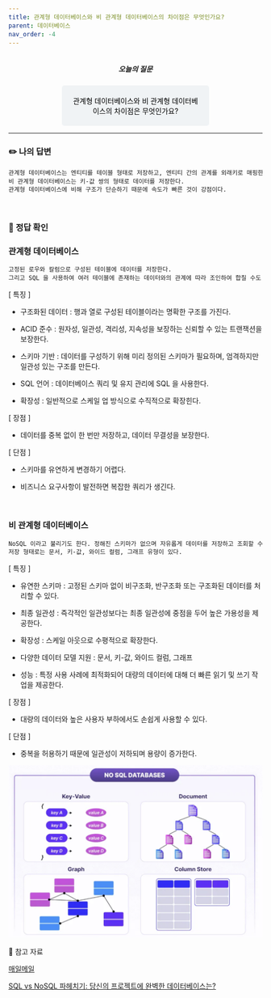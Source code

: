 ```yaml
---
title: 관계형 데이터베이스와 비 관계형 데이터베이스의 차이점은 무엇인가요?
parent: 데이터베이스
nav_order: -4
---
```


<div style="text-align: center; display: flex;
    flex-direction: column;
    align-items: center;">
    <h5>오늘의 질문</h5>
    <div style="color: black; background-color: #F0F3F5; border-radius: 5px; width: 50%; padding: 20px;">
    관계형 데이터베이스와 비 관계형 데이터베이스의 차이점은 무엇인가요?
    </div>
</div>

---

### ✏️ 나의 답변
``` markdown
관계형 데이터베이스는 엔티티를 테이블 형태로 저장하고, 엔티티 간의 관계를 외래키로 매핑한다.
비 관계형 데이터베이스는 키-값 쌍의 형태로 데이터를 저장한다.
관계형 데이터베이스에 비해 구조가 단순하기 때문에 속도가 빠른 것이 강점이다.
```

<br>

### 📍 정답 확인

### 관계형 데이터베이스

``` markdown
고정된 로우와 칼럼으로 구성된 테이블에 데이터를 저장한다. 
그리고 SQL 을 사용하여 여러 테이블에 존재하는 데이터와의 관계에 따라 조인하여 합칠 수도 있다.
```

[ 특징 ]

- 구조화된 데이터 : 행과 열로 구성된 테이블이라는 명확한 구조를 가진다.

- ACID 준수 : 원자성, 일관성, 격리성, 지속성을 보장하는 신뢰할 수 있는 트랜잭션을 보장한다.

- 스키마 기반 : 데이터를 구성하기 위해 미리 정의된 스키마가 필요하며, 엄격하지만 일관성 있는 구조를 만든다.

- SQL 언어 : 데이터베이스 쿼리 및 유지 관리에 SQL 을 사용한다.

- 확장성 : 일반적으로 스케일 업 방식으로 수직적으로 확장힌다.

[ 장점 ]

- 데이터를 중복 없이 한 번만 저장하고, 데이터 무결성을 보장한다.

[ 단점 ]

- 스키마를 유연하게 변경하기 어렵다.

- 비즈니스 요구사항이 발전하면 복잡한 쿼리가 생긴다.

<br>

### 비 관계형 데이터베이스

``` markdown
NoSQL 이라고 불리기도 한다. 정해진 스키마가 없으며 자유롭게 데이터를 저장하고 조회할 수 있다.
저장 형태로는 문서, 키-값, 와이드 컬럼, 그래프 유형이 있다.
```

[ 특징 ]

- 유연한 스키마 : 고정된 스키마 없이 비구조화, 반구조화 또는 구조화된 데이터를 처리할 수 있다.

- 최종 일관성 : 즉각적인 일관성보다는 최종 일관성에 중점을 두어 높은 가용성을 제공한다.

- 확장성 : 스케일 아웃으로 수평적으로 확장한다.

- 다양한 데이터 모델 지원 : 문서, 키-값, 와이드 컬럼, 그래프

- 성능 : 특정 사용 사례에 최적화되어 대량의 데이터에 대해 더 빠른 읽기 및 쓰기 작업을 제공한다.

[ 장점 ]

- 대량의 데이터와 높은 사용자 부하에서도 손쉽게 사용할 수 있다.

[ 단점 ]

- 중복을 허용하기 때문에 일관성이 저하되며 용량이 증가한다.

<img src="/assets/images/pages/cs/maeil-mail/스크린샷 2025-01-17 오후 12.41.13.png">

<br>

🔖 참고 자료

[매일메일](https://www.maeil-mail.kr/question/131)

[SQL vs NoSQL 파헤치기: 당신의 프로젝트에 완벽한 데이터베이스는?](https://maily.so/devpill/posts/wjzded2yo3p)